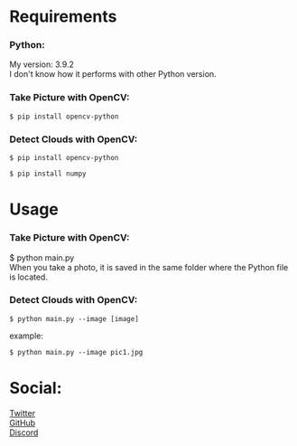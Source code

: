 # Requirements

### Python:
My version: 3.9.2  
I don't know how it performs with other Python version.

### Take Picture with OpenCV:
```
$ pip install opencv-python
```

### Detect Clouds with OpenCV:
```
$ pip install opencv-python
```  
```
$ pip install numpy
```

# Usage
### Take Picture with OpenCV:
$ python main.py  
When you take a photo, it is saved in the same folder where the Python file is located.

### Detect Clouds with OpenCV:
```
$ python main.py --image [image]
```  
example:  
```
$ python main.py --image pic1.jpg
```
# Social:
[Twitter](https://twitter.com/420johann)  
[GitHub](https://github.com/JohannLULW/)  
[Discord](https://discord.gg/zhdbzgTD)
